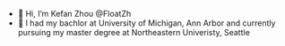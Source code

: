 - 👋 Hi, I’m Kefan Zhou @FloatZh 
- 👀 I had my bachlor at University of Michigan, Ann Arbor and currently pursuing my master degree at Northeastern Univeristy, Seattle



<!---
FloatZh/FloatZh is a ✨ special ✨ repository because its `README.md` (this file) appears on your GitHub profile.
You can click the Preview link to take a look at your changes.
--->
